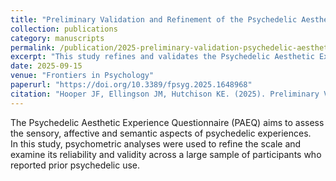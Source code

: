 ```yaml
---
title: "Preliminary Validation and Refinement of the Psychedelic Aesthetic Experience Questionnaire"
collection: publications
category: manuscripts
permalink: /publication/2025-preliminary-validation-psychedelic-aesthetic-experience
excerpt: "This study refines and validates the Psychedelic Aesthetic Experience Questionnaire, a tool designed to measure the aesthetic qualities of psychedelic experiences."
date: 2025-09-15
venue: "Frontiers in Psychology"
paperurl: "https://doi.org/10.3389/fpsyg.2025.1648968"
citation: "Hooper JF, Ellingson JM, Hutchison KE. (2025). Preliminary Validation and Refinement of the Psychedelic Aesthetic Experience Questionnaire. <i>Frontiers in Psychology</i>."
---
```


The Psychedelic Aesthetic Experience Questionnaire (PAEQ) aims to assess the sensory, affective and semantic aspects of psychedelic experiences.  
In this study, psychometric analyses were used to refine the scale and examine its reliability and validity across a large sample of participants who reported prior psychedelic use.